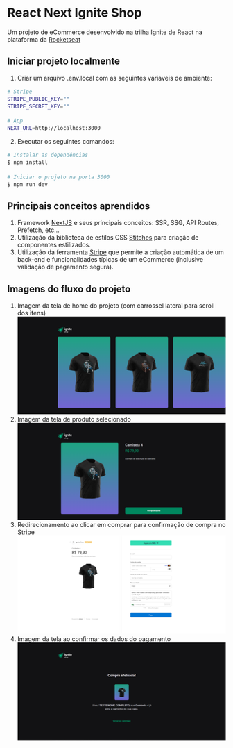 # React Next Ignite Shop
Um projeto de eCommerce desenvolvido na trilha Ignite de React na plataforma da [Rocketseat](https://rocketseat.com.br)
## Iniciar projeto localmente
1. Criar um arquivo .env.local com as seguintes váriaveis de ambiente:
```bash
# Stripe
STRIPE_PUBLIC_KEY=""
STRIPE_SECRET_KEY=""

# App
NEXT_URL=http://localhost:3000
```

2. Executar os seguintes comandos:
```bash
# Instalar as dependências
$ npm install

# Iniciar o projeto na porta 3000
$ npm run dev
```
## Principais conceitos aprendidos
1. Framework [NextJS](https://nextjs.org/) e seus principais conceitos: SSR, SSG, API Routes, Prefetch, etc...
2. Utilização da biblioteca de estilos CSS [Stitches](https://stitches.dev/) para criação de componentes estilizados.
3. Utilização da ferramenta [Stripe](https://stripe.com/docs/js) que permite a criação automática de um back-end e funcionalidades típicas de um eCommerce (inclusive validação de pagamento segura).
   
## Imagens do fluxo do projeto
1. Imagem da tela de home do projeto (com carrossel lateral para scroll dos itens)
![Imagem da home](https://raw.githubusercontent.com/brayan-jordan/react-next-ignite-shop/main/docs/home.png)
2. Imagem da tela de produto selecionado
![Imagem de produto selecionado](https://raw.githubusercontent.com/brayan-jordan/react-next-ignite-shop/main/docs/product.png)
3. Redirecionamento ao clicar em comprar para confirmação de compra no Stripe
![Imagem da tela de confirmação de compra no Stripe](https://raw.githubusercontent.com/brayan-jordan/react-next-ignite-shop/main/docs/checkout.png)
4. Imagem da tela ao confirmar os dados do pagamento
![Imagem da tela de de compra confirmada](https://raw.githubusercontent.com/brayan-jordan/react-next-ignite-shop/main/docs/success.png)
